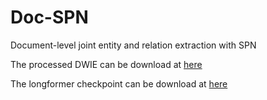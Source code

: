 # Doc-SPN
Document-level joint entity and relation extraction with SPN

The processed DWIE can be download at [here](https://drive.google.com/drive/folders/1LeblCNtriG6MA5YLFu_SHs_3ampG9nts?usp=sharing)

The longformer checkpoint can be download at [here](https://huggingface.co/allenai/longformer-base-4096/tree/main)
